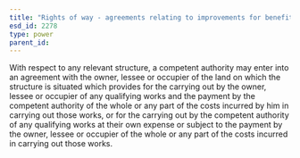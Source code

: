 ```yaml
---
title: "Rights of way - agreements relating to improvements for benefit of persons with mobility problems"
esd_id: 2278
type: power
parent_id:  
---
```


With respect to any relevant structure, a competent authority may enter into an agreement with the owner, lessee or occupier of the land on which the structure is situated which provides for the carrying out by the owner, lessee or occupier of any qualifying works and the payment by the competent authority of the whole or any part of the costs incurred by him in carrying out those works, or for the carrying out by the competent authority of any qualifying works at their own expense or subject to the payment by the owner, lessee or occupier of the whole or any part of the costs incurred in carrying out those works.

